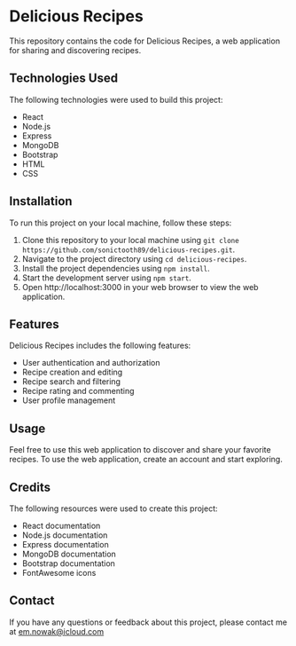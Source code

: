 # Delicious Recipes

This repository contains the code for Delicious Recipes, a web application for sharing and discovering recipes.

## Technologies Used

The following technologies were used to build this project:

- React
- Node.js
- Express
- MongoDB
- Bootstrap
- HTML
- CSS

## Installation

To run this project on your local machine, follow these steps:

1. Clone this repository to your local machine using `git clone https://github.com/sonictooth89/delicious-recipes.git`.
2. Navigate to the project directory using `cd delicious-recipes`.
3. Install the project dependencies using `npm install`.
4. Start the development server using `npm start`.
5. Open http://localhost:3000 in your web browser to view the web application.

## Features

Delicious Recipes includes the following features:

- User authentication and authorization
- Recipe creation and editing
- Recipe search and filtering
- Recipe rating and commenting
- User profile management

## Usage

Feel free to use this web application to discover and share your favorite recipes. To use the web application, create an account and start exploring.

## Credits

The following resources were used to create this project:

- React documentation
- Node.js documentation
- Express documentation
- MongoDB documentation
- Bootstrap documentation
- FontAwesome icons

## Contact

If you have any questions or feedback about this project, please contact me at em.nowak@icloud.com
